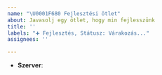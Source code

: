 ```yaml
---
name: "\U0001F680 Fejlesztési ötlet"
about: Javasolj egy ötlet, hogy min fejlesszünk
title: ''
labels: "➕ Fejlesztés, Státusz: Várakozás..."
assignees: ''

---
```


<!-- Melyik szerverrel kapcsolatos az ötlet? pl.: Survival -->
* **Szerver**:
